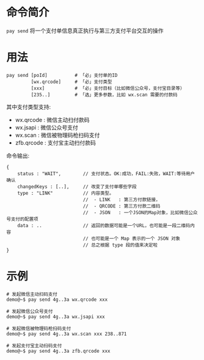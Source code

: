 命令简介
======= 

`pay send` 将一个支付单信息真正执行与第三方支付平台交互的操作

    
用法
=======

```    
pay send [poId]          # 「必」支付单的ID
         [wx.qrcode]     # 「必」支付类型
         [xxx]           # 「必」支付目标（比如微信公众号，支付宝目录等）
         [235..]         # 「选」更多参数，比如 wx.scan 需要的付款码
```

其中支付类型支持:

 - wx.qrcode  : 微信主动扫付款码
 - wx.jsapi   : 微信公众号支付
 - wx.scan    : 微信被物理码枪扫码支付
 - zfb.qrcode : 支付宝主动扫付款码
 
命令输出:

```
{
    status : "WAIT",        // 支付状态。OK:成功，FAIL:失败，WAIT:等待用户确认
    changedKeys : [..],     // 改变了支付单哪些字段
    type : "LINK"           // 内容类型。
                            //  - LINK   : 第三方付款链接，
                            //  - QRCODE : 第三方付款二维码
                            //  - JSON   : 一个JSON的Map对象，比如微信公众号支付的配置项
    data : ..               // 返回的数据可能是一个URL，也可能是一段二维码内容
                            // 也可能是一个 Map 表示的一个 JSON 对象
                            // 总之根据 type 段的值来决定啦
}
```

示例
=======

```
# 发起微信主动扫码支付
demo@~$ pay send 4g..3a wx.qrcode xxx

# 发起微信公众号支付
demo@~$ pay send 4g..3a wx.jsapi xxx

# 发起微信被物理码枪扫码支付
demo@~$ pay send 4g..3a wx.scan xxx 238..871

# 发起支付宝主动扫码支付
demo@~$ pay send 4g..3a zfb.qrcode xxx

```